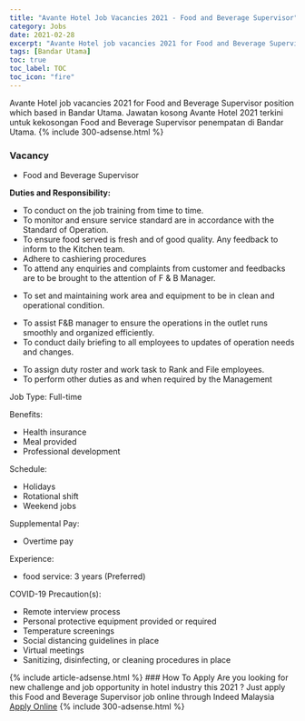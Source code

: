 ```yaml
---
title: "Avante Hotel Job Vacancies 2021 - Food and Beverage Supervisor" 
category: Jobs 
date: 2021-02-28 
excerpt: "Avante Hotel job vacancies 2021 for Food and Beverage Supervisor position which based in Bandar Utama. Jawatan kosong Avante Hotel 2021 terkini untuk kekosongan Food and Beverage Supervisor penempatan di Bandar Utama" 
tags: [Bandar Utama] 
toc: true 
toc_label: TOC 
toc_icon: "fire" 
--- 
```


Avante Hotel job vacancies 2021 for Food and Beverage Supervisor position which based in Bandar Utama. Jawatan kosong Avante Hotel 2021 terkini untuk kekosongan Food and Beverage Supervisor penempatan di Bandar Utama. 
{% include 300-adsense.html %} 
### Vacancy 
- Food and Beverage Supervisor 
<div><p><b>Duties and Responsibility: </b></p><ul><li>To conduct on the job training from time to time.</li><li>To monitor and ensure service standard are in accordance with the Standard of Operation.</li><li>To ensure food served is fresh and of good quality. Any feedback to inform to the Kitchen team.</li><li>Adhere to cashiering procedures</li><li>To attend any enquiries and complaints from customer and feedbacks are to be brought to the attention of F &amp; B Manager.</li></ul><ul><li>To set and maintaining work area and equipment to be in clean and operational condition.</li></ul><ul><li>To assist F&amp;B manager to ensure the operations in the outlet runs smoothly and organized efficiently.</li><li>To conduct daily briefing to all employees to updates of operation needs and changes.</li></ul><ul><li>To assign duty roster and work task to Rank and File employees.</li><li>To perform other duties as and when required by the Management</li></ul><p>Job Type: Full-time</p><p>Benefits:</p><ul><li>Health insurance</li><li>Meal provided</li><li>Professional development</li></ul><p>Schedule:</p><ul><li>Holidays</li><li>Rotational shift</li><li>Weekend jobs</li></ul><p>Supplemental Pay:</p><ul><li>Overtime pay</li></ul><p>Experience:</p><ul><li>food service: 3 years (Preferred)</li></ul><p>COVID-19 Precaution(s):</p><ul><li>Remote interview process</li><li>Personal protective equipment provided or required</li><li>Temperature screenings</li><li>Social distancing guidelines in place</li><li>Virtual meetings</li><li>Sanitizing, disinfecting, or cleaning procedures in place</li></ul></div> 
{% include article-adsense.html %} 
### How To Apply 
Are you looking for new challenge and job opportunity in hotel industry this 2021 ?
Just apply this Food and Beverage Supervisor job online through Indeed Malaysia 
<a href="https://malaysia.indeed.com/viewjob?jk=f61ec9e2e75b8d38" class="btn btn--info" target="_blank" rel="nofollow noopenner">Apply Online</a> 
{% include 300-adsense.html %} 
